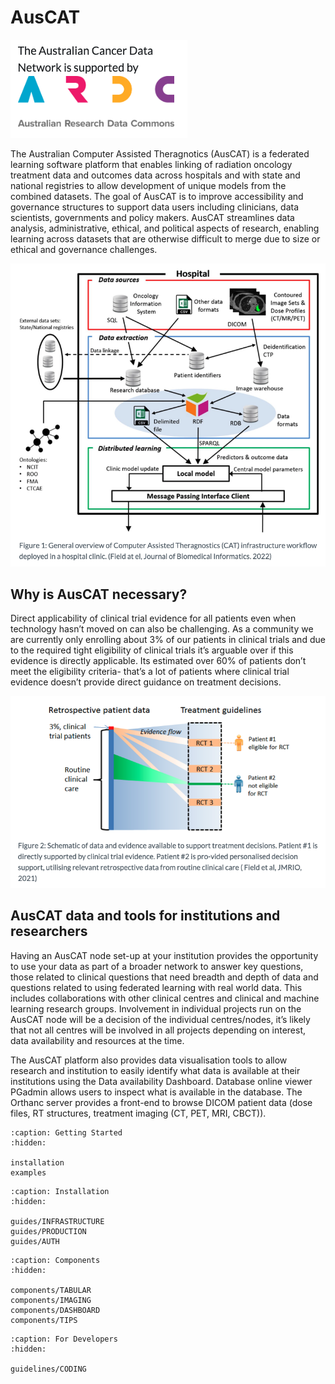 # AusCAT

![ARDC](overview/images/ARDC.png)

The Australian Computer Assisted Theragnotics (AusCAT) is a federated learning software platform that enables linking of radiation oncology treatment data and outcomes data across hospitals and with state and national registries to allow development of unique models from the combined datasets. The goal of AusCAT is to improve accessibility and governance structures to support data users including clinicians, data scientists, governments and policy makers. AusCAT streamlines data analysis, administrative, ethical, and political aspects of research, enabling learning across datasets that are otherwise difficult to merge due to size or ethical and governance challenges.

![AusCAT architecture 1](/overview/images/Auscat_1.png)

## Why is AusCAT necessary?

Direct applicability of clinical trial evidence for all patients even when technology hasn’t moved on can also be challenging. As a community we are currently only enrolling about 3% of our patients in clinical trials and due to the required tight eligibility of clinical trials it’s arguable over if this evidence is directly applicable. Its estimated over 60% of patients don’t meet the eligibility criteria- that’s a lot of patients where clinical trial evidence doesn’t provide direct guidance on treatment decisions.

![AusCAT architecture 2](/overview/images/Auscat_2.png)

## AusCAT data and tools for institutions and researchers

Having an AusCAT node set-up at your institution provides the opportunity to use your data as part of a broader network to answer key questions, those related to clinical questions that need breadth and depth of data and questions related to using federated learning with real world data. This includes collaborations with other clinical centres and clinical and machine learning research groups. Involvement in individual projects run on the AusCAT node will be a decision of the individual centres/nodes, it’s likely that not all centres will be involved in all projects depending on interest, data availability and resources at the time.

The AusCAT platform also provides data visualisation tools to allow research and institution to easily identify what data is available at their institutions using the Data availability Dashboard. Database online viewer PGadmin allows users to inspect what is available in the database. The Orthanc server provides a front-end to browse DICOM patient data (dose files, RT structures, treatment imaging (CT, PET, MRI, CBCT)).

```{toctree}
:caption: Getting Started
:hidden:

installation
examples
```

```{toctree}
:caption: Installation
:hidden:

guides/INFRASTRUCTURE
guides/PRODUCTION
guides/AUTH
```

```{toctree}
:caption: Components
:hidden:

components/TABULAR
components/IMAGING
components/DASHBOARD
components/TIPS
```

```{toctree}
:caption: For Developers
:hidden:

guidelines/CODING

```
